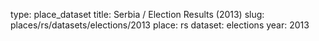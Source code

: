 type: place_dataset
title: Serbia / Election Results (2013)
slug: places/rs/datasets/elections/2013
place: rs
dataset: elections
year: 2013
